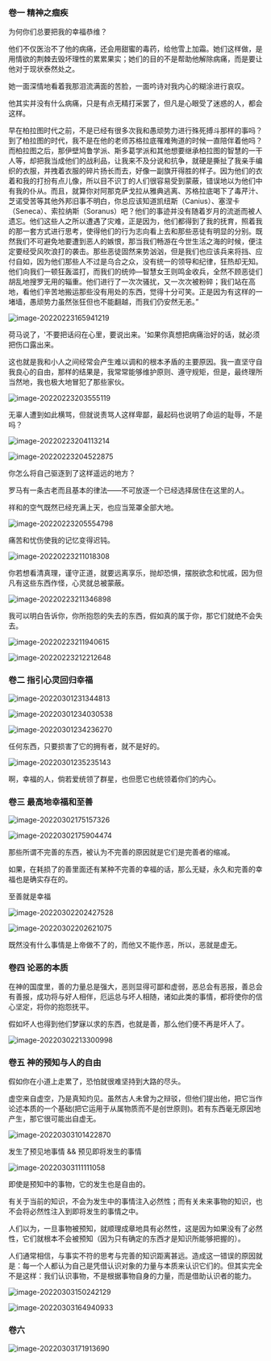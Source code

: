 ### 卷一 精神之痼疾

为何你们总要把我的幸福恭维？

他们不仅医治不了他的病痛，还会用甜蜜的毒药，给他雪上加霜。她们这样做，是用情欲的荆棘去毁坏理性的累累果实；她们的目的不是帮助他解除病痛，而是要让他对于现状泰然处之。

她一面深情地看着我那泪流满面的苦脸，一面吟诗对我内心的糊涂进行哀叹。

他其实并没有什么病痛，只是有点无精打采罢了，但凡是心眼受了迷惑的人，都会这样。

早在柏拉图时代之前，不是已经有很多次我和愚顽势力进行殊死搏斗那样的事吗？到了柏拉图的时代，我不是在他的老师苏格拉底罹难殉道的时候一直陪伴着他吗？而柏拉图之后，那伊壁鸠鲁学派、斯多葛学派和其他想要继承柏拉图的智慧的一干人等，却把我当成他们的战利品，让我来不及分说和抗争，就硬是撕扯了我亲手编织的衣服，并拽着衣服的碎片扬长而去，好像一副旗开得胜的样子。因为他们的衣着和我的打扮有点儿像，所以目不识丁的人们很容易受到蒙蔽，错误地以为他们中有我的仆从。而且，就算你对阿那克萨戈拉从雅典逃离、苏格拉底喝下了毒芹汁、芝诺受苦等其他外邦旧事不明白，你总应该知道凯纽斯（Canius）、塞涅卡（Seneca）、索拉纳斯（Soranus）吧？他们的事迹并没有随着岁月的流逝而被人遗忘。他们这些人之所以遭遇了灾难，正是因为，他们都得到了我的抚育，照着我的那一套方式进行思考，使得他们的行为志向看上去和那些恶徒有明显的分别。既然我们不可避免地要遭到恶人的嫉恨，那当我们畅游在今世生活之海的时候，便注定要经受风吹浪打的袭击。那些恶徒固然来势汹汹，但是我们也应该兵来将挡、应付自如，因为他们那些人不过是乌合之众，没有统一的领导和纪律，狂热却无知。他们向我们一顿狂轰滥打，而我们的统帅—智慧女王则鸣金收兵，全然不顾恶徒们胡乱地搜罗无用的辎重。他们进行了一次次骚扰，又一次次被粉碎；我们站在高地，看他们辛苦地搬运那些没有用处的东西，觉得十分可笑。正是因为有这样的一堵墙，愚顽势力虽然张狂但也不能翻越，而我们仍安然无恙。”

![image-20220223165941219](C:\Users\Kurja\AppData\Roaming\Typora\typora-user-images\image-20220223165941219.png)

荷马说了，'不要把话闷在心里，要说出来。'如果你真想把病痛治好的话，就必须把伤口露出来。

这也就是我和小人之间经常会产生难以调和的根本矛盾的主要原因。我一直坚守自我良心的自由，那样的结果是，我常常能够维护原则、遵守规矩，但是，最终理所当然地，我也极大地冒犯了那些家伙。

![image-20220223203555119](C:\Users\Kurja\AppData\Roaming\Typora\typora-user-images\image-20220223203555119.png)

无辜人遭到如此横骂，但就说责骂人这样卑鄙，最起码也说明了命运的耻辱，不是吗？

![image-20220223204113214](C:\Users\Kurja\AppData\Roaming\Typora\typora-user-images\image-20220223204113214.png)



![image-20220223204522875](C:\Users\Kurja\AppData\Roaming\Typora\typora-user-images\image-20220223204522875.png)



你怎么将自己驱逐到了这样遥远的地方？

罗马有一条古老而且基本的律法——不可放逐一个已经选择居住在这里的人。

祥和的空气既然已经充满上天，也应当笼罩全部大地。

![image-20220223205554798](C:\Users\Kurja\AppData\Roaming\Typora\typora-user-images\image-20220223205554798.png)

痛苦和忧伤使我的记忆变得迟钝。

![image-20220223211018308](C:\Users\Kurja\AppData\Roaming\Typora\typora-user-images\image-20220223211018308.png)



你若想看清真理，谨守正道，就要远离享乐，抛却恐惧，摆脱欲念和忧戚，因为但凡有这些东西作怪，心灵就总被蒙蔽。

![image-20220223211346898](C:\Users\Kurja\AppData\Roaming\Typora\typora-user-images\image-20220223211346898.png)



我可以明白告诉你，你所抱怨的失去的东西，假如真的属于你，那它们就绝不会失去。

![image-20220223211940615](C:\Users\Kurja\AppData\Roaming\Typora\typora-user-images\image-20220223211940615.png)



![image-20220223212212648](C:\Users\Kurja\AppData\Roaming\Typora\typora-user-images\image-20220223212212648.png)

### 卷二 指引心灵回归幸福

![image-20220301231344813](C:\Users\Kurja\AppData\Roaming\Typora\typora-user-images\image-20220301231344813.png)

![image-20220301234030538](C:\Users\Kurja\AppData\Roaming\Typora\typora-user-images\image-20220301234030538.png)

![image-20220301234236270](C:\Users\Kurja\AppData\Roaming\Typora\typora-user-images\image-20220301234236270.png)

任何东西，只要损害了它的拥有者，就不是好的。

![image-20220301235235143](C:\Users\Kurja\AppData\Roaming\Typora\typora-user-images\image-20220301235235143.png)

啊，幸福的人，倘若爱统领了群星，也但愿它也统领着你们的内心。

### 卷三 最高地幸福和至善

![image-20220302175157326](C:\Users\Kurja\AppData\Roaming\Typora\typora-user-images\image-20220302175157326.png)

![image-20220302175904474](C:\Users\Kurja\AppData\Roaming\Typora\typora-user-images\image-20220302175904474.png)

那些所谓不完善的东西，被认为不完善的原因就是它们是完善者的缩减。

如果，在耗损了的善里面还有某种不完善的幸福的话，那么无疑，永久和完善的幸福也是确实存在的。

至善就是幸福

![image-20220302202427528](C:\Users\Kurja\AppData\Roaming\Typora\typora-user-images\image-20220302202427528.png)

![image-20220302202621075](C:\Users\Kurja\AppData\Roaming\Typora\typora-user-images\image-20220302202621075.png)

既然没有什么事情是上帝做不了的，而他又不能作恶，所以，恶就是虚无。

### 卷四 论恶的本质

在神的国度里，善的力量总是强大，恶则显得可鄙和虚弱，恶总会有恶报，善总会有善报，成功将与好人相伴，厄运总与坏人相随，诸如此类的事情，都将使你的信心坚定，将你的抱怨抚平。

假如坏人也得到他们梦寐以求的东西，也就是善，那么他们便不再是坏人了。

![image-20220302213300998](C:\Users\Kurja\AppData\Roaming\Typora\typora-user-images\image-20220302213300998.png)

### 卷五 神的预知与人的自由

假如你在小道上走累了，恐怕就很难坚持到大路的尽头。

虚空来自虚空，乃是真知灼见。虽然古人未曾为之辩驳，但他们提出他，把它当作论述本质的一个基础(把它运用于从属物质而不是创世原则)。若有东西毫无原因地产生，那它很可能出自虚无。

![image-20220303101422870](C:\Users\Kurja\AppData\Roaming\Typora\typora-user-images\image-20220303101422870.png)

发生了预见地事情 && 预见即将发生的事情

![image-20220303111111058](C:\Users\Kurja\AppData\Roaming\Typora\typora-user-images\image-20220303111111058.png)

即使是预知中的事物，它的发生也是自由的。

有关于当前的知识，不会为发生中的事情注入必然性；而有关未来事物的知识，也不会将必然性注入到即将发生的事情之中。

人们以为，一旦事物被预知，就顺理成章地具有必然性，这是因为如果没有了必然性，它们就根本不会被预知（因为只有确定的东西才是知识所能够把握的）。

人们通常相信，与事实不符的思考与完善的知识距离甚远。造成这一错误的原因就是：每一个人都认为自己是凭借认识对象的力量与本质来认识它们的。但其实完全不是这样：我们认识事物，不是根据事物自身的力量，而是借助认识者的能力。

![image-20220303150242129](C:\Users\Kurja\AppData\Roaming\Typora\typora-user-images\image-20220303150242129.png)

![image-20220303164940933](C:\Users\Kurja\AppData\Roaming\Typora\typora-user-images\image-20220303164940933.png)

### 卷六

![image-20220303171913690](C:\Users\Kurja\AppData\Roaming\Typora\typora-user-images\image-20220303171913690.png)

